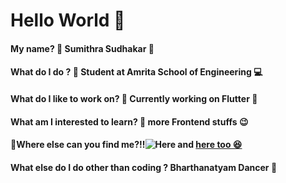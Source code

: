 # Hello World 👋


#### My name? 🤔 Sumithra Sudhakar 💙

#### What do I do ? 🤔 Student at Amrita School of Engineering 💻

#### What do I like to work on? 🤔 Currently working on Flutter 🌟

#### What am I interested to learn? 🤔 more Frontend stuffs 😉

#### 🔗Where else can you find me?!!![Here](https://www.linkedin.com/in/sumithra-sudhakar-33b37b202/) and [here too 😆](https://www.instagram.com/sumiithraa_sudhakar/)

#### What else do I do other than coding ? Bharthanatyam Dancer 💃











